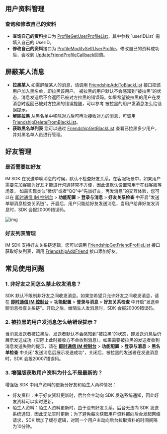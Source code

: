 ## 用户资料管理

### 查询和修改自己的资料

-  **查询自己的资料**接口为 [ProfileGetUserProfileList](https://comm.qq.com/im/sdk/unity_plus/_site/api/com.tencent.imsdk.unity.TencentIMSDK.html#com_tencent_imsdk_unity_TencentIMSDK_ProfileGetUserProfileList_com_tencent_imsdk_unity_types_FriendShipGetProfileListParam_com_tencent_imsdk_unity_callback_ValueCallback_)，其中参数 `userIDList` 需填入自己的 UserID。
- **修改自己的资料**接口为 [ProfileModifySelfUserProfile](https://comm.qq.com/im/sdk/unity_plus/_site/api/com.tencent.imsdk.unity.TencentIMSDK.html#com_tencent_imsdk_unity_TencentIMSDK_ProfileModifySelfUserProfile_com_tencent_imsdk_unity_types_UserProfileItem_com_tencent_imsdk_unity_callback_ValueCallback_)。修改自己的资料成功后，会收到 [UpdateFriendProfileCallback](https://comm.qq.com/im/sdk/unity_plus/_site/api/com.tencent.imsdk.unity.callback.UpdateFriendProfileCallback.html)回调。

## 屏蔽某人消息

- **拉黑某人**
  如需屏蔽某人的消息，请调用 [FriendshipAddToBlackList](https://comm.qq.com/im/sdk/unity_plus/_site/api/com.tencent.imsdk.unity.TencentIMSDK.html#com_tencent_imsdk_unity_TencentIMSDK_FriendshipAddToBlackList_System_Collections_Generic_List_System_String__com_tencent_imsdk_unity_callback_ValueCallback_) 接口把该用户加入黑名单，即拉黑该用户。
  被拉黑的用户默认不会感知到“被拉黑”的状态，消息发送后不会返回已被对方拉黑的错误码。如果希望被拉黑的用户在发消息时返回已被对方拉黑的错误提醒，可以参考 被拉黑的用户发消息怎么给错误提示。
- **解除拉黑**
  从黑名单中移除对方后可再次接收对方的消息，可调用 [FriendshipDeleteFromBlackList](https://comm.qq.com/im/sdk/unity_plus/_site/api/com.tencent.imsdk.unity.TencentIMSDK.html#com_tencent_imsdk_unity_TencentIMSDK_FriendshipDeleteFromBlackList_System_Collections_Generic_List_System_String__com_tencent_imsdk_unity_callback_ValueCallback_)。
- **获取黑名单列表**
  您可以通过 [FriendshipGetBlackList](https://comm.qq.com/im/sdk/unity_plus/_site/api/com.tencent.imsdk.unity.TencentIMSDK.html#com_tencent_imsdk_unity_TencentIMSDK_FriendshipGetBlackList_com_tencent_imsdk_unity_callback_ValueCallback_)  查看已拉黑多少用户，并对黑名单人员进行管理。

## 好友管理

### 是否需要加好友

IM SDK 在发送单聊消息的时候，默认不检查好友关系。在客服场景中，如果用户需要先加客服为好友才能进行沟通非常不方便，因此该默认设置常用于在线客服等场景。
如需实现类似“微信”或者“QQ”中“先加好友，再发消息”的交互体验，您可以在 [即时通信 IM 控制台](https://console.cloud.tencent.com/im) > **功能配置** > **登录与消息** > **好友关系检查** 中开启"发送单聊消息检查关系链"。开启后，用户只能给好友发送消息，当用户给非好友发消息时，SDK 会报20009错误码。

![img](https://main.qcloudimg.com/raw/395c4f35c09d029141fea043ee0f3a8f.png)

### 好友列表管理

IM SDK 支持好友关系链逻辑，您可以调用 [FriendshipGetFriendProfileList](https://comm.qq.com/im/sdk/unity_plus/_site/api/com.tencent.imsdk.unity.TencentIMSDK.html#com_tencent_imsdk_unity_TencentIMSDK_FriendshipGetFriendProfileList_com_tencent_imsdk_unity_callback_ValueCallback_) 接口获取好友列表，调用 [FriendshipAddFriend](https://comm.qq.com/im/sdk/unity_plus/_site/api/com.tencent.imsdk.unity.TencentIMSDK.html#com_tencent_imsdk_unity_TencentIMSDK_FriendshipAddFriend_com_tencent_imsdk_unity_types_FriendshipAddFriendParam_com_tencent_imsdk_unity_callback_ValueCallback_) 接口添加好友。

## 常见使用问题

### 1. 非好友之间怎么禁止收发消息？

SDK 默认不限制非好友之间收发消息。如果您希望只允许好友之间收发消息，请在 [**即时通信 IM 控制台**](https://console.cloud.tencent.com/im) > **功能配置** > **登录与消息** > **好友关系检查** 中开启"发送单聊消息检查关系链"。开启之后，给陌生人发消息时，SDK 会报20009错误码。

### 2. 被拉黑的用户发消息怎么给错误提示？

当消息发送者被拉黑后，发送者默认不会感知到“被拉黑”的状态，即发送消息后仍展示发送成功（实际上此时接收方不会收到消息）。如果需要被拉黑的发送者收到消息发送失败的提示，请在 [**即时通信 IM 控制台**](https://console.cloud.tencent.com/im) > **功能配置** > **登录与消息** > **黑名单检查** 中关闭"发送消息后展示发送成功"，关闭后，被拉黑的发送者在发送消息时，SDK 会报20007错误码。

### 3. 增强版获取用户资料为什么不是最新的？

增强版 SDK 中用户资料的更新分好友和陌生人两种情况：

- 好友资料：由于好友资料更新时，后台会主动向 SDK 发送系统通知，因此好友资料可以实时更新。
- 陌生人资料：陌生人资料更新时，由于没有好友关系，后台无法向 SDK 发送系统通知，因此无法实时更新；为了避免每次获取用户资料都向后台发起网络请求，SDK 增加了缓存逻辑，对同一个用户主动向后台拉取资料的时间间隔为10分钟。
